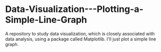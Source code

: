# Data-Visualization---Plotting-a-Simple-Line-Graph
A repository to study data visualization, which is closely associated with data analysis, using a package called Matplotlib. I'll just plot a simple line graph.

